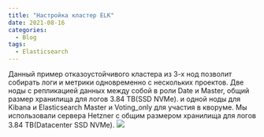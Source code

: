 ```yaml
---
title: "Настройка кластер ELK"
date: 2021-08-16
categories:
  - Blog
tags:
  - Elasticsearch
---
```

 Данный пример отказоустойчивого кластера из 3-х нод позволит собирать логи и метрики одновременно с нескольких проектов. Две ноды с репликацией данных между собой в роли Date и Master, общий размер хранилища для логов 3.84 TB(SSD NVMe). и одной ноды для Kibana и Elasticsearch Master и Voting_only для участия в кворуме. Мы использовали сервера Hetzner c общим размером хранилища для логов 3.84 TB(Datacenter SSD NVMe).
<img src="https://dzatulin.github.io/assets/images/elk.jpg">
